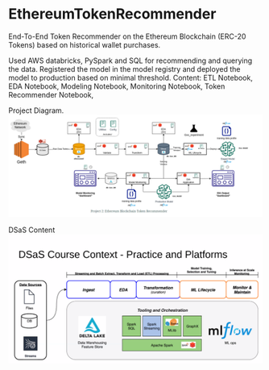 # EthereumTokenRecommender
End-To-End Token Recommender on the Ethereum Blockchain (ERC-20 Tokens) based on historical wallet purchases. 

Used AWS databricks, PySpark and SQL for recommending and querying the data. Registered the model in the model registry and deployed the model to production based on minimal threshold. 
Content: ETL Notebook, EDA Notebook, Modeling Notebook, Monitoring Notebook, Token Recommender Notebook, 

Project Diagram.
![alt text](https://github.com/mnovovil/EthereumTokenRecommender/blob/main/TokenRecommender.png)

DSaS Content
![alt text](https://github.com/mnovovil/EthereumTokenRecommender/blob/main/DSaS%20Tools.png)
